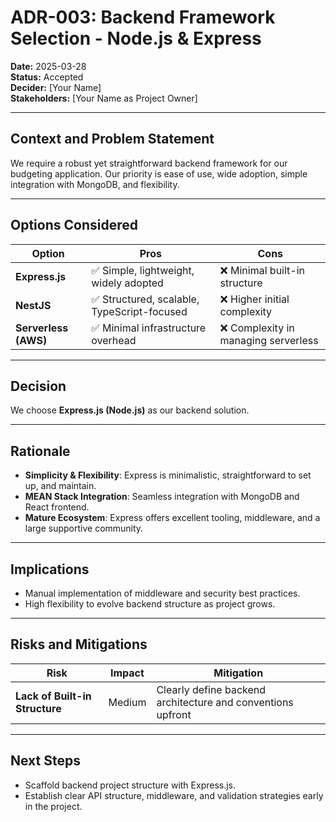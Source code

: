 # ADR-003: Backend Framework Selection - Node.js & Express

**Date:** 2025-03-28  
**Status:** Accepted  
**Decider:** [Your Name]  
**Stakeholders:** [Your Name as Project Owner]

---

## Context and Problem Statement

We require a robust yet straightforward backend framework for our budgeting application. Our priority is ease of use, wide adoption, simple integration with MongoDB, and flexibility.

---

## Options Considered

| Option               | Pros                                        | Cons                                 |
| -------------------- | ------------------------------------------- | ------------------------------------ |
| **Express.js**       | ✅ Simple, lightweight, widely adopted      | ❌ Minimal built-in structure        |
| **NestJS**           | ✅ Structured, scalable, TypeScript-focused | ❌ Higher initial complexity         |
| **Serverless (AWS)** | ✅ Minimal infrastructure overhead          | ❌ Complexity in managing serverless |

---

## Decision

We choose **Express.js (Node.js)** as our backend solution.

---

## Rationale

- **Simplicity & Flexibility**: Express is minimalistic, straightforward to set up, and maintain.
- **MEAN Stack Integration**: Seamless integration with MongoDB and React frontend.
- **Mature Ecosystem**: Express offers excellent tooling, middleware, and a large supportive community.

---

## Implications

- Manual implementation of middleware and security best practices.
- High flexibility to evolve backend structure as project grows.

---

## Risks and Mitigations

| Risk                           | Impact | Mitigation                                                  |
| ------------------------------ | ------ | ----------------------------------------------------------- |
| **Lack of Built-in Structure** | Medium | Clearly define backend architecture and conventions upfront |

---

## Next Steps

- Scaffold backend project structure with Express.js.
- Establish clear API structure, middleware, and validation strategies early in the project.

